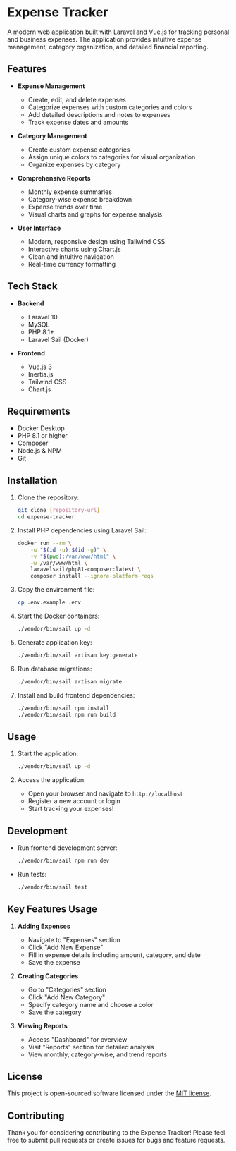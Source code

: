 # Expense Tracker

A modern web application built with Laravel and Vue.js for tracking personal and business expenses. The application provides intuitive expense management, category organization, and detailed financial reporting.

## Features

- **Expense Management**
  - Create, edit, and delete expenses
  - Categorize expenses with custom categories and colors
  - Add detailed descriptions and notes to expenses
  - Track expense dates and amounts

- **Category Management**
  - Create custom expense categories
  - Assign unique colors to categories for visual organization
  - Organize expenses by category

- **Comprehensive Reports**
  - Monthly expense summaries
  - Category-wise expense breakdown
  - Expense trends over time
  - Visual charts and graphs for expense analysis

- **User Interface**
  - Modern, responsive design using Tailwind CSS
  - Interactive charts using Chart.js
  - Clean and intuitive navigation
  - Real-time currency formatting

## Tech Stack

- **Backend**
  - Laravel 10
  - MySQL
  - PHP 8.1+
  - Laravel Sail (Docker)

- **Frontend**
  - Vue.js 3
  - Inertia.js
  - Tailwind CSS
  - Chart.js

## Requirements

- Docker Desktop
- PHP 8.1 or higher
- Composer
- Node.js & NPM
- Git

## Installation

1. Clone the repository:
   ```bash
   git clone [repository-url]
   cd expense-tracker
   ```

2. Install PHP dependencies using Laravel Sail:
   ```bash
   docker run --rm \
       -u "$(id -u):$(id -g)" \
       -v "$(pwd):/var/www/html" \
       -w /var/www/html \
       laravelsail/php81-composer:latest \
       composer install --ignore-platform-reqs
   ```

3. Copy the environment file:
   ```bash
   cp .env.example .env
   ```

4. Start the Docker containers:
   ```bash
   ./vendor/bin/sail up -d
   ```

5. Generate application key:
   ```bash
   ./vendor/bin/sail artisan key:generate
   ```

6. Run database migrations:
   ```bash
   ./vendor/bin/sail artisan migrate
   ```

7. Install and build frontend dependencies:
   ```bash
   ./vendor/bin/sail npm install
   ./vendor/bin/sail npm run build
   ```

## Usage

1. Start the application:
   ```bash
   ./vendor/bin/sail up -d
   ```

2. Access the application:
   - Open your browser and navigate to `http://localhost`
   - Register a new account or login
   - Start tracking your expenses!

## Development

- Run frontend development server:
  ```bash
  ./vendor/bin/sail npm run dev
  ```

- Run tests:
  ```bash
  ./vendor/bin/sail test
  ```

## Key Features Usage

1. **Adding Expenses**
   - Navigate to "Expenses" section
   - Click "Add New Expense"
   - Fill in expense details including amount, category, and date
   - Save the expense

2. **Creating Categories**
   - Go to "Categories" section
   - Click "Add New Category"
   - Specify category name and choose a color
   - Save the category

3. **Viewing Reports**
   - Access "Dashboard" for overview
   - Visit "Reports" section for detailed analysis
   - View monthly, category-wise, and trend reports

## License

This project is open-sourced software licensed under the [MIT license](https://opensource.org/licenses/MIT).

## Contributing

Thank you for considering contributing to the Expense Tracker! Please feel free to submit pull requests or create issues for bugs and feature requests.
